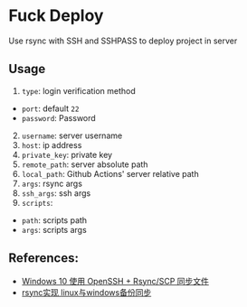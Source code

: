 # Fuck Deploy
Use rsync with SSH and SSHPASS to deploy project in server

## Usage
  1. `type`: login verification method
   - `port`: default `22`
   - `password`: Password
  2. `username`: server username
  3. `host`: ip address
  4. `private_key`: private key
  5. `remote_path`: server absolute path
  6. `local_path`: Github Actions' server relative path
  7. `args`: rsync args
  8. `ssh_args`: ssh args
  9. `scripts`: 
   - `path`: scripts path
   - `args`: scripts args

## References:

 - [Windows 10 使用 OpenSSH + Rsync/SCP 同步文件](https://naizi.moe/2020/05/03/win10-ssh-rsync-scp/)
 - [rsync实现 linux与windows备份同步](https://cloud.tencent.com/developer/article/1677927)
